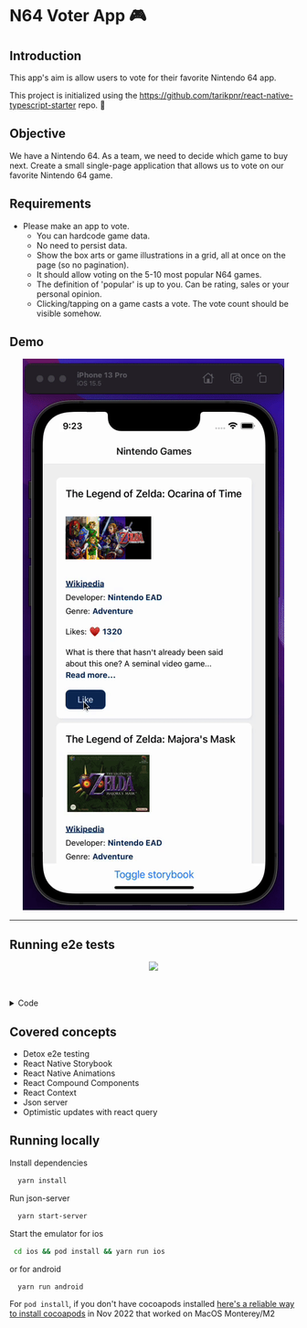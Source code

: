 # N64 Voter App  🎮

## Introduction

This app's aim is allow users to vote for their favorite Nintendo 64 app.

This project is initialized using the https://github.com/tarikpnr/react-native-typescript-starter repo. 🚀

## Objective

We have a Nintendo 64. As a team, we need to decide which game to buy next.
Create a small single-page application that allows us to vote
on our favorite Nintendo 64 game.

## Requirements

- Please make an app to vote.
  - You can hardcode game data.
  - No need to persist data.
  - Show the box arts or game illustrations in a grid, all at once on the page (so no pagination).
  - It should allow voting on the 5-10 most popular N64 games.
  - The definition of 'popular' is up to you. Can be rating, sales or your personal opinion.
  - Clicking/tapping on a game casts a vote. The vote count should be visible somehow.
  


<h2>Demo</h2>

<div align="center">
  <img src="./docs/demo.gif"/>
</div>

---

<h2>Running e2e tests</h2>


<div align="center">
  <img src="./docs/e2e-demo.gif"/>
</div>

&nbsp;
<details><summary> Code </summary>

```js
// For more info on how to write Detox tests, see the official docs:
// https://github.com/wix/Detox/blob/master/docs/README.md

const { reloadApp } = require("./reload");

describe("Example", () => {
  beforeEach(async () => {
    await reloadApp();
  });

  it("First game card has the like text and button are available on the screen", async () => {
    // tests if the elements are on the screen
    await expect(element(by.id("game-card-like-text-1"))).toExist();
    await expect(element(by.id("game-card-like-button-1"))).toExist();

    // test game card has the like text available on the screen
    const likeTextAttrs = await element(
      by.id("game-card-like-text-1"),
    ).getAttributes();

    await expect(element(by.text(likeTextAttrs.text))).toExist();
  });

  it("pressing the like button of the first game card should increase the like count by one", async () => {
    // get like text(like count) before the like button is "tapped"
    const beforeLikeTextAttrs = await element(
      by.id("game-card-like-text-1"),
    ).getAttributes();

    // Tap to the like button to increase like count
    await element(by.id("game-card-like-button-1")).tap();

    // calculate final like text(count)
    const increasedLike = Number(beforeLikeTextAttrs.text) + 1;

    // get updated like text
    const afterLikeText = await element(
      by.id("game-card-like-text-1"),
    ).getAttributes();

    // test whether the like text(count) has been increased
    await expect(element(by.text(afterLikeText.text.toString()))).toHaveText(
      increasedLike.toString(),
    );
  });
});

```

</details>


<h2>Covered concepts</h2>

- Detox e2e testing
- React Native Storybook
- React Native Animations
- React Compound Components
- React Context
- Json server
- Optimistic updates with react query


## Running locally

Install dependencies

```bash
  yarn install
  ```

Run json-server

```bash
  yarn start-server
```

Start the emulator for ios

```bash
 cd ios && pod install && yarn run ios
```

or for android

```bash
  yarn run android
```
For `pod install`, if you don't have cocoapods installed [here's a reliable way to install cocoapods](https://srz.io/posts/2022/01/installing-cocoapods/) in Nov 2022 that worked on MacOS Monterey/M2